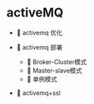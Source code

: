 # activeMQ

* 📄 activemq 优化
* 📑 activemq 部署

  * 📄 Broker-Cluster模式
  * 📄 Master-slave模式
  * 📄 单例模式
* 📄 activemq+ssl

　　‍
